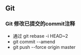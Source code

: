 ## Git

### Git 修改已提交的commit注释

- 通过 git rebase -i HEAD~2
- git commit --amend
- git push --force origin master

